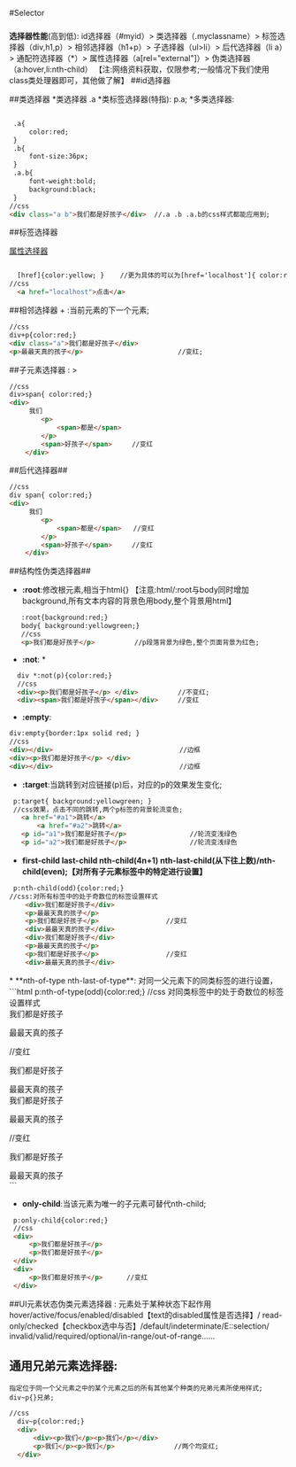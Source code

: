 #Selector
###
**选择器性能**(高到低):
        id选择器（#myid）> 类选择器（.myclassname）> 标签选择器（div,h1,p）> 相邻选择器（h1+p）> 子选择器（ul>li）> 后代选择器（li a）> 通配符选择器（*）> 属性选择器（a[rel="external"]）> 伪类选择器（a:hover,li:nth-child）
        【注:网络资料获取，仅限参考;一般情况下我们使用class类处理器即可，其他做了解】
##id选择器

##类选择器
    *类选择器 .a
    *类标签选择器(特指): p.a;
    *多类选择器:
```html

 .a{
     color:red;
 }
 .b{
     font-size:36px;
 }
 .a.b{
     font-weight:bold;
     background:black;
 }
//css
<div class="a b">我们都是好孩子</div>  //.a .b .a.b的css样式都能应用到;
```
##标签选择器

[属性选择器](#a1)
```html

  [href]{color:yellow; }    //更为具体的可以为[href='localhost']{ color:red;}
//css
  <a href="localhost">点击</a>
```


##相邻选择器 + :当前元素的下一个元素;
```html
//css
div+p{color:red;}
<div class="a">我们都是好孩子</div>
<p>最最天真的孩子</p>                        //变红;
```

##子元素选择器 : >
```html
//css
div>span{ color:red;}
<div>
     我们
        <p>
            <span>都是</span>
        </p>
        <span>好孩子</span>     //变红
    </div>
```
##后代选择器##
```html
//css
div span{ color:red;}
<div>
     我们
        <p>
            <span>都是</span>   //变红
        </p>
        <span>好孩子</span>     //变红
    </div>
```

##结构性伪类选择器##
* **:root**:修改根元素,相当于html{}  【注意:html/:root与body同时增加background,所有文本内容的背景色用body,整个背景用html】
```html
   :root{background:red;}
   body{ background:yellowgreen;}
   //css
   <p>我们都是好孩子</p>          //p段落背景为绿色,整个页面背景为红色;
```
* **:not**: *
```html
  div *:not(p){color:red;}
  //css
  <div><p>我们都是好孩子</p> </div>          //不变红;
  <div><span>我们都是好孩子</span></div>     //变红
```
* **:empty**:
```html
div:empty{border:1px solid red; }
//css
<div></div>                                //边框
<div><p>我们都是好孩子</p> </div>
<div></div>                                //边框
```

* **:target**:当跳转到对应链接(p)后，对应的p的效果发生变化;
```html
 p:target{ background:yellowgreen; }
 //css效果，点击不同的跳转,两个p标签的背景轮流变色;
   <a href="#a1">跳转</a>
       <a href="#a2">跳转</a>
   <p id="a1">我们都是好孩子</p>                //轮流变浅绿色
   <p id="a2">我们都是好孩子</p>                //轮流变浅绿色
```

* **first-child last-child nth-child(4n+1) nth-last-child(从下往上数)/nth-child(even);【对所有子元素标签中的特定进行设置】**
```html
 p:nth-child(odd){color:red;}
//css:对所有标签中的处于奇数位的标签设置样式
    <div>我们都是好孩子</div>
    <p>最最天真的孩子</p>
    <p>我们都是好孩子</p>                 //变红
    <div>最最天真的孩子</div>
    <div>我们都是好孩子</div>
    <p>最最天真的孩子</p>
    <p>我们都是好孩子</p>                 //变红
    <div>最最天真的孩子</div>
```



<a name='a1'>
* **nth-of-type  nth-last-of-type**: 对同一父元素下的同类标签的进行设置，
```html
 p:nth-of-type(odd){color:red;}
//css 对同类标签中的处于奇数位的标签设置样式
<div>我们都是好孩子</div>
    <p>最最天真的孩子</p>                //变红
    <p>我们都是好孩子</p>
    <div>最最天真的孩子</div>
    <div>我们都是好孩子</div>
    <p>最最天真的孩子</p>               //变红
    <p>我们都是好孩子</p>
    <div>最最天真的孩子</div>
```



* **only-child**:当该元素为唯一的子元素可替代nth-child;
```html
 p:only-child{color:red;}
 //css
 <div>
     <p>我们都是好孩子</p>
     <p>我们都是好孩子</p>
 </div>
 <div>
     <p>我们都是好孩子</p>      //变红
 </div>
```



##UI元素状态伪类元素选择器 :
    元素处于某种状态下起作用
    hover/active/focus/enabled/disabled【text的disabled属性是否选择】/
    read-only/checked【checkbox选中与否】/default/indeterminate/E::selection/
    invalid/valid/required/optional/in-range/out-of-range……

## 通用兄弟元素选择器:
    指定位于同一个父元素之中的某个元素之后的所有其他某个种类的兄弟元素所使用样式; div~p{}兄弟;
```html
//css
  div~p{color:red;}
  <div>
      <div><p>我们</p><p>我们</p></div>
      <p>我们</p><p>我们</p>               //两个均变红;
  </div>
```
